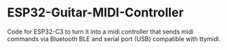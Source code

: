 # ESP32-Guitar-MIDI-Controller
Code for ESP32-C3 to turn it into a midi controller that sends midi commands via Bluetooth BLE and serial port (USB) compatible with ttymidi.

